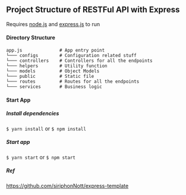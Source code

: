 ## Project Structure of RESTFul API with Express

Requires [node.js](https://nodejs.org/en/) and [express.js](https://expressjs.com/) to run

#### Directory Structure
```
app.js              # App entry point
└─── configs        # Configuration related stuff
└─── controllers    # Controllers for all the endpoints 
└─── helpers        # Utility function
└─── models         # Object Models
└─── public         # Static file
└─── routes         # Routes for all the endpoints
└─── services       # Business logic
```

#### Start App
#####  Install dependencies
`$ yarn install` or  `$ npm install`

#####  Start app
`$ yarn start` or `$ npm start`

#####  Ref
https://github.com/siriphonNott/express-template